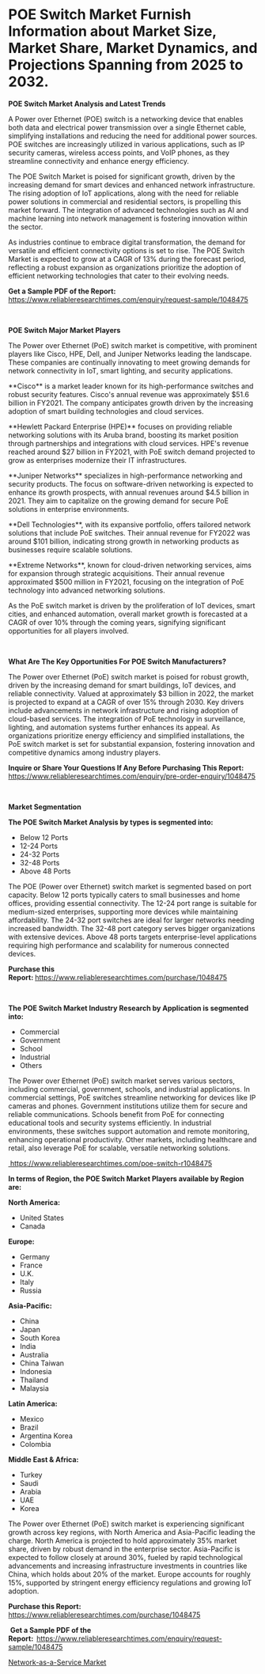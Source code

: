 <p><h1>POE Switch Market Furnish Information about Market Size, Market Share, Market Dynamics, and Projections Spanning from 2025 to 2032.</h1></p><p><strong>POE Switch Market Analysis and Latest Trends</strong></p>
<p><p>A Power over Ethernet (POE) switch is a networking device that enables both data and electrical power transmission over a single Ethernet cable, simplifying installations and reducing the need for additional power sources. POE switches are increasingly utilized in various applications, such as IP security cameras, wireless access points, and VoIP phones, as they streamline connectivity and enhance energy efficiency.</p><p>The POE Switch Market is poised for significant growth, driven by the increasing demand for smart devices and enhanced network infrastructure. The rising adoption of IoT applications, along with the need for reliable power solutions in commercial and residential sectors, is propelling this market forward. The integration of advanced technologies such as AI and machine learning into network management is fostering innovation within the sector.</p><p>As industries continue to embrace digital transformation, the demand for versatile and efficient connectivity options is set to rise. The POE Switch Market is expected to grow at a CAGR of 13% during the forecast period, reflecting a robust expansion as organizations prioritize the adoption of efficient networking technologies that cater to their evolving needs.</p></p>
<p><strong>Get a Sample PDF of the Report:&nbsp;</strong> <a href="https://www.reliableresearchtimes.com/enquiry/request-sample/1048475?utm_campaign=2476&utm_medium=2&utm_source=Github&utm_content=ia&utm_term=15022025&utm_id=poe-switch">https://www.reliableresearchtimes.com/enquiry/request-sample/1048475</a></p>
<p>&nbsp;</p>
<p><strong>POE Switch Major Market Players</strong></p>
<p><p>The Power over Ethernet (PoE) switch market is competitive, with prominent players like Cisco, HPE, Dell, and Juniper Networks leading the landscape. These companies are continually innovating to meet growing demands for network connectivity in IoT, smart lighting, and security applications.</p><p>**Cisco** is a market leader known for its high-performance switches and robust security features. Cisco's annual revenue was approximately $51.6 billion in FY2021. The company anticipates growth driven by the increasing adoption of smart building technologies and cloud services.</p><p>**Hewlett Packard Enterprise (HPE)** focuses on providing reliable networking solutions with its Aruba brand, boosting its market position through partnerships and integrations with cloud services. HPE's revenue reached around $27 billion in FY2021, with PoE switch demand projected to grow as enterprises modernize their IT infrastructures.</p><p>**Juniper Networks** specializes in high-performance networking and security products. The focus on software-driven networking is expected to enhance its growth prospects, with annual revenues around $4.5 billion in 2021. They aim to capitalize on the growing demand for secure PoE solutions in enterprise environments.</p><p>**Dell Technologies**, with its expansive portfolio, offers tailored network solutions that include PoE switches. Their annual revenue for FY2022 was around $101 billion, indicating strong growth in networking products as businesses require scalable solutions.</p><p>**Extreme Networks**, known for cloud-driven networking services, aims for expansion through strategic acquisitions. Their annual revenue approximated $500 million in FY2021, focusing on the integration of PoE technology into advanced networking solutions.</p><p>As the PoE switch market is driven by the proliferation of IoT devices, smart cities, and enhanced automation, overall market growth is forecasted at a CAGR of over 10% through the coming years, signifying significant opportunities for all players involved.</p></p>
<p>&nbsp;</p>
<p><strong>What Are The Key Opportunities For POE Switch Manufacturers?</strong></p>
<p><p>The Power over Ethernet (PoE) switch market is poised for robust growth, driven by the increasing demand for smart buildings, IoT devices, and reliable connectivity. Valued at approximately $3 billion in 2022, the market is projected to expand at a CAGR of over 15% through 2030. Key drivers include advancements in network infrastructure and rising adoption of cloud-based services. The integration of PoE technology in surveillance, lighting, and automation systems further enhances its appeal. As organizations prioritize energy efficiency and simplified installations, the PoE switch market is set for substantial expansion, fostering innovation and competitive dynamics among industry players.</p></p>
<p><strong>Inquire or Share Your Questions If Any Before Purchasing This Report:</strong> <a href="https://www.reliableresearchtimes.com/enquiry/pre-order-enquiry/1048475?utm_campaign=2476&utm_medium=2&utm_source=Github&utm_content=ia&utm_term=15022025&utm_id=poe-switch">https://www.reliableresearchtimes.com/enquiry/pre-order-enquiry/1048475</a></p>
<p>&nbsp;</p>
<p><strong>Market Segmentation</strong></p>
<p><strong>The POE Switch Market Analysis by types is segmented into:</strong></p>
<p><ul><li>Below 12 Ports</li><li>12-24 Ports</li><li>24-32 Ports</li><li>32-48 Ports</li><li>Above 48 Ports</li></ul></p>
<p><p>The POE (Power over Ethernet) switch market is segmented based on port capacity. Below 12 ports typically caters to small businesses and home offices, providing essential connectivity. The 12-24 port range is suitable for medium-sized enterprises, supporting more devices while maintaining affordability. The 24-32 port switches are ideal for larger networks needing increased bandwidth. The 32-48 port category serves bigger organizations with extensive devices. Above 48 ports targets enterprise-level applications requiring high performance and scalability for numerous connected devices.</p></p>
<p><strong>Purchase this Report:&nbsp;</strong><a href="https://www.reliableresearchtimes.com/purchase/1048475?utm_campaign=2476&utm_medium=2&utm_source=Github&utm_content=ia&utm_term=15022025&utm_id=poe-switch">https://www.reliableresearchtimes.com/purchase/1048475</a></p>
<p>&nbsp;</p>
<p><strong>The POE Switch Market Industry Research by Application is segmented into:</strong></p>
<p><ul><li>Commercial</li><li>Government</li><li>School</li><li>Industrial</li><li>Others</li></ul></p>
<p><p>The Power over Ethernet (PoE) switch market serves various sectors, including commercial, government, schools, and industrial applications. In commercial settings, PoE switches streamline networking for devices like IP cameras and phones. Government institutions utilize them for secure and reliable communications. Schools benefit from PoE for connecting educational tools and security systems efficiently. In industrial environments, these switches support automation and remote monitoring, enhancing operational productivity. Other markets, including healthcare and retail, also leverage PoE for scalable, versatile networking solutions.</p></p>
<p><a href="https://www.reliableresearchtimes.com/poe-switch-r1048475?utm_campaign=2476&utm_medium=2&utm_source=Github&utm_content=ia&utm_term=15022025&utm_id=poe-switch">&nbsp;https://www.reliableresearchtimes.com/poe-switch-r1048475</a></p>
<p><strong>In terms of Region, the POE Switch Market Players available by Region are:</strong></p>
<p>
    <p> <strong> North America: </strong>
        <ul>
            <li>United States</li>
            <li>Canada</li>
        </ul>
        </p> 
    <p> <strong> Europe: </strong>
        <ul>
            <li>Germany</li>
            <li>France</li>
            <li>U.K.</li>
            <li>Italy</li>
            <li>Russia</li>
        </ul>
        </p> 
    <p> <strong> Asia-Pacific: </strong>
        <ul>
            <li>China</li>
            <li>Japan</li>
            <li>South Korea</li>
            <li>India</li>
            <li>Australia</li>
            <li>China Taiwan</li>
            <li>Indonesia</li>
            <li>Thailand</li>
            <li>Malaysia</li>
        </ul>
        </p> 
    <p> <strong> Latin America: </strong>
        <ul>
            <li>Mexico</li>
            <li>Brazil</li>
            <li>Argentina Korea</li>
            <li>Colombia</li>
        </ul>
        </p> 
    <p> <strong> Middle East & Africa: </strong>
        <ul>
            <li>Turkey</li>
            <li>Saudi</li>
            <li>Arabia</li>
            <li>UAE</li>
            <li>Korea</li>
        </ul>
    </p>
    </p>
<p><p>The Power over Ethernet (PoE) switch market is experiencing significant growth across key regions, with North America and Asia-Pacific leading the charge. North America is projected to hold approximately 35% market share, driven by robust demand in the enterprise sector. Asia-Pacific is expected to follow closely at around 30%, fueled by rapid technological advancements and increasing infrastructure investments in countries like China, which holds about 20% of the market. Europe accounts for roughly 15%, supported by stringent energy efficiency regulations and growing IoT adoption.</p></p>
<p><strong>Purchase this Report: </strong><a href="https://www.reliableresearchtimes.com/purchase/1048475?utm_campaign=2476&utm_medium=2&utm_source=Github&utm_content=ia&utm_term=15022025&utm_id=poe-switch">https://www.reliableresearchtimes.com/purchase/1048475</a></p>
<p>&nbsp;<strong>Get a Sample PDF of the Report:&nbsp;&nbsp;</strong><a href="https://www.reliableresearchtimes.com/enquiry/request-sample/1048475?utm_campaign=2476&utm_medium=2&utm_source=Github&utm_content=ia&utm_term=15022025&utm_id=poe-switch">https://www.reliableresearchtimes.com/enquiry/request-sample/1048475</a></p>
<p><strong></strong></p>
<p><p><a href="https://github.com/pimanoruman/Market-Research-Report-List-1/blob/main/network-as-a-service-market.md?utm_campaign=2476&utm_medium=2&utm_source=Github&utm_content=ia&utm_term=15022025&utm_id=poe-switch">Network-as-a-Service Market</a></p></p>